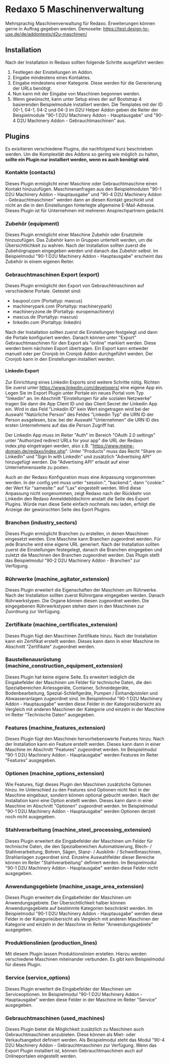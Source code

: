 # Redaxo 5 Maschinenverwaltung

Mehrsprachig Maschinenverwaltung für Redaxo. Erweiterungen können gerne in Auftrag gegeben werden. Demoseite: <https://test.design-to-use.de/de/addontests/d2u-maschinen/>

## Installation

Nach der Installation in Redaxo sollten folgende Schritte ausgeführt werden:

1. Festlegen der Einstellungen im Addon.
2. Eingabe mindestens eines Kontaktes.
3. Eingabe mindestens einer Kategorie. Diese werden für die Generierung der URLs benötigt.
4. Nun kann mit der Eingabe von Maschinen begonnen werden.
5. Wenn gewünscht, kann unter Setup eines der auf Bootstrap 4 basierenden Beispielmodule installiert werden. Die Templates mit der ID 00-1, 04-1, 04-2 und 04-3 im D2U Helper Addon geben die Reiter der Beispielmodule "90-1 D2U Machinery Addon - Hauptausgabe" und "90-4 D2U Machinery Addon - Gebrauchtmaschinen" aus.

## Plugins

Es exisitieren verschiedene Plugins, die nachfolgend kurz beschrieben werden. Um die Komplexität des Addons so gering wie möglich zu halten, **sollte ein Plugin nur installiert werden, wenn es auch benötigt wird**.

### Kontakte (contacts)

Dieses Plugin ermöglicht einer Maschine oder Gebrauchtmaschine einen Kontakt hinzuzufügen. Maschinenanfragen aus den Beispielmodulen "90-1 D2U Machinery Addon - Hauptausgabe" und "90-4 D2U Machinery Addon - Gebrauchtmaschinen" werden dann an diesen Kontakt geschickt und nicht an die in den Einstellungen hinterlegte allgemeine E-Mail-Adresse. Dieses Plugin ist für Unternehmen mit mehreren Ansprechpartnern gedacht.

### Zubehör (equipment)

Dieses Plugin ermöglicht einer Maschine Zubehör oder Ersatzteile hinzuzufügen. Das Zubehör kann in Gruppen unterteilt werden, um die Übersichtlichkeit zu wahren. Nach der Installation sollten zuerst die Zubehörgruppen eingegeben werden und danach das Zubehör selbst. Im Beispielmodul "90-1 D2U Machinery Addon - Hauptausgabe" erscheint das Zubehör in einem eigenen Reiter.

### Gebrauchtmaschinen Export (export)

Dieses Plugin ermöglicht den Export von Gebrauchtmaschinen auf verschiedene Portale. Getestet sind:

- baupool.com (Portaltyp: mascus)
- machinerypark.com (Portaltyp: machinerypark)
- machineryzone.de (Portaltyp: europemachinery)
- mascus.de (Portaltyp: mascus)
- linkedin.com (Portaltyp: linkedin)

Nach der Installation sollten zuerst die Einstellungen festgelegt und dann die Portale konfiguriert werden. Danach können unter "Export" Gebrauchtmaschinen für den Export als "online" markiert werden. Diese werden beim nächsten Export übertragen. Ein Export kann entweder manuell oder per Cronjob im Cronjob Addon durchgeführt werden. Der Cronjob kann in den Einstellungen installiert werden.

#### Linkedin Export

Zur Einrichtung eines Linkedin Exports sind weitere Schritte nötig. Richten Sie zuerst unter <https://www.linkedin.com/developers/> eine eigene App ein. Legen Sie im Export Plugin unter Portale ein neues Portal vom Typ "linkedin" an. Im Abschnitt "Einstellungen für alle sozialen Netzwerke" tragen Sie dann die App Client ID und das Client Secret der Linkedin App ein. Wird in das Feld "Linkedin ID" kein Wert eingetragen wird bei der Auswahl "Natürliche Person" des Feldes "Linkedin Typ" die URN ID der Person ausgelesen, bzw. bei der Auswahl "Unternehmen" die URN ID des ersten Unternehmens auf das die Person Zugriff hat.

Der Linkedin App muss im Reiter "Auth" im Bereich "OAuth 2.0 settings" unter "Authorized redirect URLs for your app" die URL der Redaxo index.php eingetragen werden, also z.B. "https://www.meine-domain.de/redaxo/index.php". Unter "Products" muss das Recht "Share on LinkedIn" und "Sign In with LinkedIn" und zusätzlich "Advertising API" hinzugefügt werden. Die "Advertising API" erlaubt auf einer Unternehmensseite zu posten.

Auch an der Redaxo Konfiguration muss eine Anpassung vorgenommen werden. In der config.yml muss unter "session:", "backend:", dann "cookie:" der Wert für "samesite:" auf "Lax" eingestellt werden. Wird diese Anpassung nicht vorgenommen, zeigt Redaxo nach der Rückkehr von Linkedin den Redaxo Anmeldebildschirm anstatt die Seite des Export Plugins. Würde man diese Seite einfach nochmals neu laden, erfolgt die Anzeige der gewünschten Seite des Eport Plugins.

### Branchen (industry_sectors)

Dieses Plugin ermöglicht Branchen zu erstellen, in denen Maschinen eingesetzt werden. Eine Maschine kann Branchen zugeordnet werden. Für jede Branche wird eine eigene URL generiert. Nach der Installation sollten zuerst die Einstellungen festegelegt, danach die Branchen eingegeben und zuletzt die Maschinen den Branchen zugeordnet werden. Das Plugin stellt das Beispielmodul "90-2 D2U Machinery Addon - Branchen" zur Verfügung.

### Rührwerke (machine_agitator_extension)

Dieses Plugin erweitert die Eigenschaften der Maschinen um Rührwerke. Nach der Installation sollten zuerst Rührorgane eingegeben werden. Danach Rührwerkstypen. Die Organe können diesen zugeordnet werden. Die eingegebenen Rührwerkstypen stehen dann in den Maschinen zur Zuordnung zur Verfügung.

### Zertifikate (machine_certificates_extension)

Dieses Plugin fügt den Maschinen Zertifikate hinzu. Nach der Installation kann ein Zertifikat erstellt werden. Dieses kann dann in einer Maschine im Abschnitt "Zertifikate" zugeordnet werden.

### Baustellenausrüstung (machine_construction_equipment_extension)

Dieses Plugin hat keine eigene Seite. Es erweitert lediglich die Eingabefelder der Maschinen um Felder für technische Daten, die den Spezialbereichen Airlessgeräte, Container, Schneidegeräte, Bodenbearbeitung, Spezial-Schleifgeräte, Pumpen / Einhandpistolen und Abwasseranlagen zugeordnet sind. Im Beispielmodul "90-1 D2U Machinery Addon - Hauptausgabe" werden diese Felder in der Kategorieübersicht als Vergleich mit anderen Maschinen der Kategorie und einzeln in der Maschine im Reiter "Technische Daten" ausgegeben.

### Features (machine_features_extension)

Dieses Plugin fügt den Maschinen hervorhebenswerte Features hinzu. Nach der Installation kann ein Feature erstellt werden. Dieses kann dann in einer Maschine im Abschnitt "Features" zugeordnet werden. Im Beispielmodul "90-1 D2U Machinery Addon - Hauptausgabe" werden Features im Reiter "Features" ausgegeben.

### Optionen (machine_options_extension)

Wie Features, fügt dieses Plugin den Maschinen zusätzliche Optionen hinzu. Im Unterschied zu den Features sind Optionen nicht fest in der Maschine eingebaut, sondern können optional gebucht werden. Nach der Installation kann eine Option erstellt werden. Dieses kann dann in einer Maschine im Abschnitt "Optionen" zugeordnet werden. Im Beispielmodul "90-1 D2U Machinery Addon - Hauptausgabe" werden Optionen derzeit noch nicht ausgegeben.

### Stahlverarbeitung (machine_steel_processing_extension)

Dieses Plugin erweitert die Eingabefelder der Maschinen um Felder für technische Daten, die den Spezialbereichen Automatisierung, Blech- / Stahlverarbeitung, Bohren, Sägen, Stanz- / Ausklink- / Schweißmaschinen, Strahlanlagen zugeordnet sind. Einzelne Auswahlfelder dieser Bereiche können im Reiter "Stahlverarbeitung" definiert werden. Im Beispielmodul "90-1 D2U Machinery Addon - Hauptausgabe" werden diese Felder nicht ausgegeben.

### Anwendungsgebiete (machine_usage_area_extension)

Dieses Plugin erweitert die Eingabefelder der Maschinen um Anwendungsgebiete. Der Übersichtlichkeit halber können Anwendungsgebiete auf bestimmte Kategorien beschränkt werden. Im Beispielmodul "90-1 D2U Machinery Addon - Hauptausgabe" werden diese Felder in der Kategorieübersicht als Vergleich mit anderen Maschinen der Kategorie und einzeln in der Maschine im Reiter "Anwendungsgebiete" ausgegeben.

### Produktionslinien (production_lines)

Mit diesem Plugin lassen Produktionslinien erstellen. Hierzu werden verschiedene Maschinen miteinander verbunden. Es gibt kein Beispielmodul für dieses Plugin.

### Service (service_options)

Dieses Plugin erweitert die Eingabefelder der Maschinen um Serviceoptionen. Im Beispielmodul "90-1 D2U Machinery Addon - Hauptausgabe" werden diese Felder in der Maschine im Reiter "Service" ausgegeben.

### Gebrauchtmaschinen (used_machines)

Dieses Plugin bietet die Möglichkeit zusätzlich zu Maschinen auch Gebrauchtmaschinen anzubieten. Diese können als Miet- oder Verkaufsangebot definiert werden. Als Beispielmodul steht das Modul "90-4 D2U Machinery Addon - Gebrauchtmaschinen zur Verfügung. Wenn das Export Plugin installiert ist, können Gebrauchtmaschinen auch auf Onlineportalen eingestellt werden.
